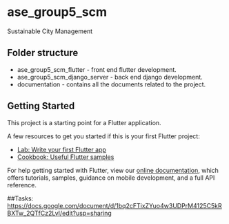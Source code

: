 # ase_group5_scm

Sustainable City Management

## Folder structure 

- ase_group5_scm_flutter - front end flutter development. 
- ase_group5_scm_django_server - back end django development. 
- documentation - contains all the documents related to the project. 

## Getting Started

This project is a starting point for a Flutter application.

A few resources to get you started if this is your first Flutter project:

- [Lab: Write your first Flutter app](https://flutter.dev/docs/get-started/codelab)
- [Cookbook: Useful Flutter samples](https://flutter.dev/docs/cookbook)

For help getting started with Flutter, view our
[online documentation](https://flutter.dev/docs), which offers tutorials,
samples, guidance on mobile development, and a full API reference.

##Tasks:
https://docs.google.com/document/d/1bq2cFTixZYuo4w3UDPrM4125C5kRBXTw_2QTfCz2LvI/edit?usp=sharing
